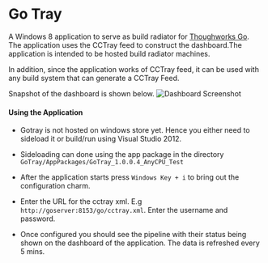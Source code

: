 Go Tray
=======

A Windows 8 application to serve as build radiator for [Thoughworks Go](http://www.thoughtworks.com/products/go-continuous-delivery). The application uses the CCTray feed to construct the dashboard.The application is intended to be hosted build radiator machines.

In addition, since the application works of CCTray feed, it can be used with any build system that can generate a CCTray Feed.

Snapshot of the dashboard is shown below.
![Dashboard Screenshot](https://raw.github.com/sriki77/gotray/master/screenshot.png)

#### Using the Application ####

+ Gotray is not hosted on windows store yet. Hence you either need to sideload it or build/run using Visual Studio 2012. 

+ Sideloading can done using the app package in the directory `GoTray/AppPackages/GoTray_1.0.0.4_AnyCPU_Test` 

+ After the application starts press `Windows Key + i` to bring out the configuration charm.

+ Enter the URL for the cctray xml. E.g `http://goserver:8153/go/cctray.xml`. Enter the username and password.

+ Once configured you should see the pipeline with their status being shown on the dashboard of the application. The data is refreshed every 5 mins.
